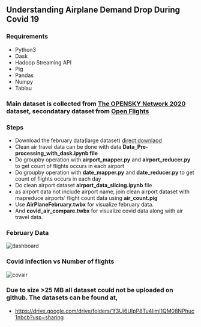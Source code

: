 ## Understanding Airplane Demand Drop During Covid 19


### Requirements
- Python3
- Dask
- Hadoop Streaming API
- Pig
- Pandas
- Numpy
- Tablau



### Main dataset is collected from [The OPENSKY Network 2020](https://zenodo.org/record/4485741) dataset, secondatary dataset from [Open Flights](https://openflights.org/data.html)

### Steps

- Download the february data(large dataset) [direct downlaod](https://zenodo.org/record/4601479/files/flightlist_20210201_20210228.csv.gz?download=1)
- Clean air travel data can be done with data <strong>Data_Pre-processing_with_dask.ipynb file</strong>
- Do groupby operation with <strong>airport_mapper.py</strong> and <strong>airport_reducer.py</strong> to get count of flights occurs in each airport
- Do groupby operation with <strong>date_mapper.py</strong> and <strong>date_reducer.py</strong> to get count of flights occurs in each day
- Do clean airport dataset <strong>airport_data_slicing.ipynb</strong> file
- as airport data not include airport name, join clean airport dataset with mapreduce airports' flight count data using <strong>air_count.pig</strong>
- Use <strong>AirPlaneFebruary.twbx</strong> for visualize february data.
- And <strong>covid_air_compare.twbx</strong> for visualize covid data along with air travel data.

### February Data
![dashboard](https://user-images.githubusercontent.com/32392691/114286663-b9352700-9a58-11eb-9cfe-c56a87b644c4.JPG)


### Covid Infection vs Number of flights
![covair](https://user-images.githubusercontent.com/32392691/115795440-d7d7de00-a3c7-11eb-89fb-401d99674de1.JPG)



### Due to size >25 MB all dataset could not be uploaded on github. The datasets can be found at,

 - https://drive.google.com/drive/folders/1f3Ui6UIpP8Tu4liml1QM08NPhuc1nbcb?usp=sharing
